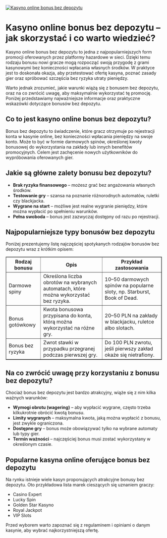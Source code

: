 [![Kasyno online bonus bez depozytu](https://123-caf.pages.dev/gitsignup.png)](https://vrmoo.ru/Bt82HjjY)

<h1>Kasyno online bonus bez depozytu – jak skorzystać i co warto wiedzieć?</h1> <p>Kasyno online bonus bez depozytu to jedna z najpopularniejszych form promocji oferowanych przez platformy hazardowe w sieci. Dzięki temu rodzaju bonusu nowi gracze mogą rozpocząć swoją przygodę z grami kasynowymi bez konieczności wpłacania własnych środków. W praktyce jest to doskonała okazja, aby przetestować ofertę kasyna, poznać zasady gier oraz spróbować szczęścia bez ryzyka utraty pieniędzy.</p> <p>Warto jednak zrozumieć, jakie warunki wiążą się z bonusem bez depozytu, oraz na co zwrócić uwagę, aby maksymalnie wykorzystać tę promocję. Poniżej przedstawiamy najważniejsze informacje oraz praktyczne wskazówki dotyczące bonusów bez depozytu.</p> <h2>Co to jest kasyno online bonus bez depozytu?</h2> <p>Bonus bez depozytu to świadczenie, które gracz otrzymuje po rejestracji konta w kasynie online, bez konieczności wpłacania pieniędzy na swoje konto. Może to być w formie darmowych spinów, określonej kwoty bonusowej do wykorzystania na zakłady lub innych benefitów promocyjnych. Celem jest zachęcenie nowych użytkowników do wypróbowania oferowanych gier.</p> <h2>Jakie są główne zalety bonusu bez depozytu?</h2> <ul>   <li><strong>Brak ryzyka finansowego</strong> – możesz grać bez angażowania własnych środków.</li>   <li><strong>Testowanie gry</strong> – szansa na poznanie różnorodnych automatów, ruletki czy blackjacka.</li>   <li><strong>Wygrane na start</strong> – możliwe jest realne wygranie pieniędzy, które można wypłacić po spełnieniu warunków.</li>   <li><strong>Pełna swoboda</strong> – bonus jest zazwyczaj dostępny od razu po rejestracji.</li> </ul> <h2>Najpopularniejsze typy bonusów bez depozytu</h2> <p>Poniżej prezentujemy listę najczęściej spotykanych rodzajów bonusów bez depozytu wraz z krótkim opisem:</p> <table border="1" cellpadding="8" cellspacing="0" style="border-collapse: collapse; width: 100%; max-width: 600px;">   <thead>     <tr>       <th>Rodzaj bonusu</th>       <th>Opis</th>       <th>Przykład zastosowania</th>     </tr>   </thead>   <tbody>     <tr>       <td>Darmowe spiny</td>       <td>Określona liczba obrotów na wybranych automatach, które można wykorzystać bez ryzyka.</td>       <td>10–50 darmowych spinów na popularne sloty, np. Starburst, Book of Dead.</td>     </tr>     <tr>       <td>Bonus gotówkowy</td>       <td>Kwota bonusowa przypisana do konta, którą można wykorzystać na różne gry.</td>       <td>20–50 PLN na zakłady w blackjacku, ruletce albo slotach.</td>     </tr>     <tr>       <td>Bonus bez ryzyka</td>       <td>Zwrot stawki w przypadku przegranej podczas pierwszej gry.</td>       <td>Do 100 PLN zwrotu, jeśli pierwszy zakład okaże się nietrafiony.</td>     </tr>   </tbody> </table> <h2>Na co zwrócić uwagę przy korzystaniu z bonusu bez depozytu?</h2> <p>Chociaż bonus bez depozytu jest bardzo atrakcyjny, wiąże się z nim kilka ważnych warunków:</p> <ul>   <li><strong>Wymogi obrotu (wagering)</strong> – aby wypłacić wygrane, często trzeba kilkukrotnie obrócić kwotą bonusu.</li>   <li><strong>Limity wygranych</strong> – maksymalna kwota, jaką można wypłacić z bonusu, jest zwykle ograniczona.</li>   <li><strong>Dostępne gry</strong> – bonus może obowiązywać tylko na wybrane automaty lub typy gier.</li>   <li><strong>Termin ważności</strong> – najczęściej bonus musi zostać wykorzystany w określonym czasie.</li> </ul> <h2>Popularne kasyna online oferujące bonus bez depozytu</h2> <p>Na rynku istnieje wiele kasyn proponujących atrakcyjne bonusy bez depozytu. Oto przykładowa lista marek cieszących się uznaniem graczy:</p> <ul>   <li>Casino Expert</li>   <li>Lucky Spin</li>   <li>Golden Star Kasyno</li>   <li>Royal Jackpot</li>   <li>VIP Slots</li> </ul> <p>Przed wyborem warto zapoznać się z regulaminem i opiniami o danym kasynie, aby wybrać najkorzystniejszą ofertę.</p>